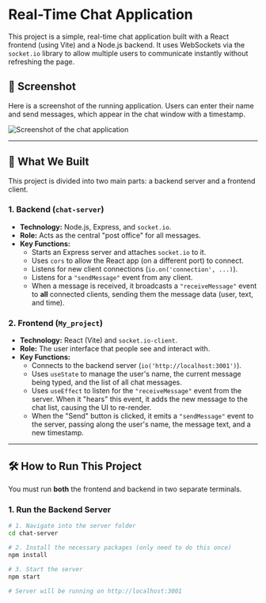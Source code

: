 # Real-Time Chat Application

This project is a simple, real-time chat application built with a React frontend (using Vite) and a Node.js backend. It uses WebSockets via the `socket.io` library to allow multiple users to communicate instantly without refreshing the page.

## 📸 Screenshot

Here is a screenshot of the running application. Users can enter their name and send messages, which appear in the chat window with a timestamp.

![Screenshot of the chat application](https://github.com/ravishankar1810/Develop-Real-Time-Chat-Application-Using-WebSocket-Connections-Socket.io-/blob/0cf678624be6ca6567613c0dfcb6224a7f1aa2cb/Screenshot%202025-10-29%20051251.png)


---

## 🚀 What We Built

This project is divided into two main parts: a backend server and a frontend client.

### 1. Backend (`chat-server`)
* **Technology:** Node.js, Express, and `socket.io`.
* **Role:** Acts as the central "post office" for all messages.
* **Key Functions:**
    * Starts an Express server and attaches `socket.io` to it.
    * Uses `cors` to allow the React app (on a different port) to connect.
    * Listens for new client connections (`io.on('connection', ...)`).
    * Listens for a `"sendMessage"` event from any client.
    * When a message is received, it broadcasts a `"receiveMessage"` event to **all** connected clients, sending them the message data (user, text, and time).

### 2. Frontend (`My_project`)
* **Technology:** React (Vite) and `socket.io-client`.
* **Role:** The user interface that people see and interact with.
* **Key Functions:**
    * Connects to the backend server (`io('http://localhost:3001')`).
    * Uses `useState` to manage the user's name, the current message being typed, and the list of all chat messages.
    * Uses `useEffect` to listen for the `"receiveMessage"` event from the server. When it "hears" this event, it adds the new message to the chat list, causing the UI to re-render.
    * When the "Send" button is clicked, it emits a `"sendMessage"` event to the server, passing along the user's name, the message text, and a new timestamp.

---

## 🛠️ How to Run This Project

You must run **both** the frontend and backend in two separate terminals.

### 1. Run the Backend Server

```bash
# 1. Navigate into the server folder
cd chat-server

# 2. Install the necessary packages (only need to do this once)
npm install

# 3. Start the server
npm start

# Server will be running on http://localhost:3001
